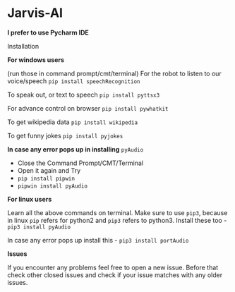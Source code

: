 # Jarvis-AI

**I prefer to use Pycharm IDE**

Installation

**For windows users**

(run those in command prompt/cmt/terminal) For the robot to listen to our voice/speech `pip install speechRecognition`

To speak out, or text to speech `pip install pyttsx3`

For advance control on browser `pip install pywhatkit`

To get wikipedia data `pip install wikipedia`

To get funny jokes `pip install pyjokes`

**In case any error pops up in installing** `pyAudio`

- Close the Command Prompt/CMT/Terminal
- Open it again and Try
- `pip install pipwin`
- `pipwin install pyAudio`

**For linux users**

Learn all the above commands on terminal. Make sure to use `pip3`, because in linux `pip` refers for python2 and `pip3` refers to python3. Install these too - `pip3 install pyAudio`

In case any error pops up install this - `pip3 install portAudio`

**Issues**

If you encounter any problems feel free to open a new issue. Before that check other closed issues and check if your issue matches with any older issues.
